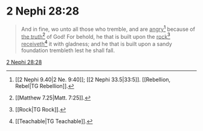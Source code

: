 # 2 Nephi 28:28

> And in fine, wo unto all those who tremble, and are <u>angry</u>[^a] because of <u>the truth</u>[^b] of God! For behold, he that is built upon the <u>rock</u>[^c] <u>receiveth</u>[^d] it with gladness; and he that is built upon a sandy foundation trembleth lest he shall fall.

[2 Nephi 28:28](https://www.churchofjesuschrist.org/study/scriptures/bofm/2-ne/28?lang=eng&id=p28#p28)


[^a]: [[2 Nephi 9.40|2 Ne. 9:40]]; [[2 Nephi 33.5|33:5]]. [[Rebellion, Rebel|TG Rebellion]].  
[^b]: [[Matthew 7.25|Matt. 7:25]].  
[^c]: [[Rock|TG Rock]].  
[^d]: [[Teachable|TG Teachable]].  
